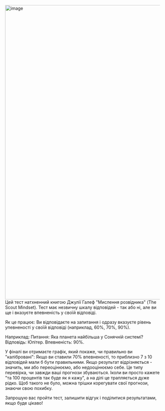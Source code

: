 <img width="564" height="957" alt="image" src="https://github.com/user-attachments/assets/69cc515d-89bb-4d5f-8440-08273c5c5297" />
Цей тест натхненний книгою Джулії Галеф "Мислення розвідника" (The Scout Mindset).
Тест має незвичну шкалу відповідей - так або ні, але ви ще і вказуєте впевненість у своїй відповіді.

Як це працює:
Ви відповідаєте на запитання і одразу вказуєте рівень упевненості у своїй відповіді (наприклад, 60%, 70%, 90%).

Наприклад:
Питання: Яка планета найбільша у Сонячній системі?
Відповідь: Юпітер. Впевненість: 90%.

У фіналі ви отримаєте графік, який покаже, чи правильно ви "калібровані":
Якщо ви ставили 70% впевненості, то приблизно 7 з 10 відповідей мали б бути правильними. Якщо результат відрізняється  - значить, ми або переоцінюємо, або недооцінюємо себе.
Це типу перевірка, чи завжди ваші прогнози збуваються. Іколи ви просто кажете "та 100 процентів так буде як я кажу", а на ділі це трапляється дуже рідко.
Щоб такого не було, можна трішки корегувати свої прогнози, знаючи свою похибку. 

 Запрошую вас пройти тест, залишити відгук і поділитися результатами, якщо буде цікаво!
